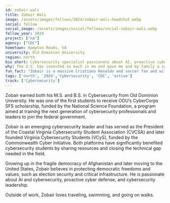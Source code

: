 ```yaml
---
id: zobair-wali
title: Zobair Wali
image: /assets/images/fellows/2024/zobair-wali-headshot.webp
social: fellow
social_image: /assets/images/social/fellows/social-zobair-wali.webp
fellow_year: 2024
project: ["na"]
agency: ["CDC"]
hometown: Hampton Roads, VA
university: Old Dominion University
region: north
bio_short: Cybersecurity specialist passionate about AI, proactive cyber defense, and cybersecurity leadership. 
why: The U.S. has invested so much in me and gave me and my family a safe home. Joining the U.S. Digital Corps is an opportunity to give back and make a positive impact.
fun_fact: "Zobair is a massive Cristiano Ronaldo and soccer fan and will passionately argue that Ronaldo is miles ahead of Messi any day of the week!"
tags: ['north', '2024','Cybersecurity', 'CDC', 'active']
track: ['Cybersecurity']
---
```


Zobair earned both his M.S. and B.S. in Cybersecurity from Old Dominion University. He was one of the first students to receive ODU’s CyberCorps SFS scholarship, funded by the National Science Foundation, a program aimed at training the next generation of cybersecurity professionals and leaders to join the federal government.

Zobair is an emerging cybersecurity leader and has served as the President of the Coastal Virginia Cybersecurity Student Association (CVCSA) and later founded Virginia Cybersecurity Students (VCyS), funded by the Commonwealth Cyber Initiative. Both platforms have significantly benefited cybersecurity students by sharing resources and closing the technical gap needed in the field.

Growing up in the fragile democracy of Afghanistan and later moving to the United States, Zobair believes in protecting democratic freedoms and values, such as election security and critical infrastructure. He is passionate about AI and cybersecurity, proactive cyber defense, and cybersecurity leadership. 

Outside of work, Zobair loves traveling, swimming, and going on walks.